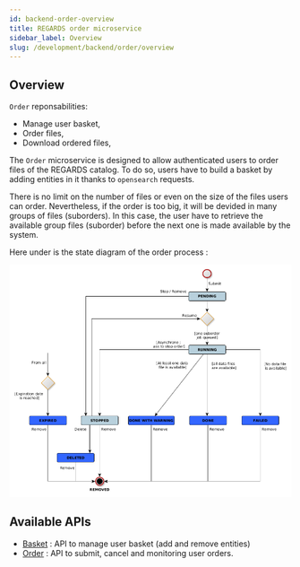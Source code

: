 ```yaml
---
id: backend-order-overview
title: REGARDS order microservice
sidebar_label: Overview
slug: /development/backend/order/overview
---
```



## Overview

`Order` reponsabilities:

* Manage user basket,
* Order files,
* Download ordered files,

 The `Order` microservice is designed to allow authenticated users to order files of the REGARDS catalog. To do so, users have to build a basket by adding entities in it thanks to `opensearch` requests.

 There is no limit on the number of files or even on the size of the files users can order. Nevertheless, if the order is too big, it will be devided in many groups of files (suborders). In this case, the user have to retrieve the available group files (suborder) before the next one is made available by the system.

 Here under is the state diagram of the order process :

 ![](/schemas/order/ord_state_diagram.png)


## Available APIs

 - [Basket](api/basket) : API to manage user basket (add and remove entities)
 - [Order](api) : API to submit, cancel and monitoring user orders.
